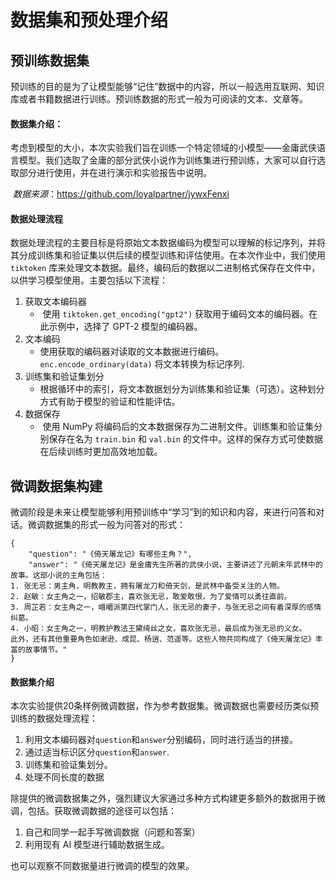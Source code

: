 # 数据集和预处理介绍

## 预训练数据集

预训练的目的是为了让模型能够“记住”数据中的内容，所以一般选用互联网、知识库或者书籍数据进行训练。预训练数据的形式一般为可阅读的文本、文章等。

#### 数据集介绍：

​	考虑到模型的大小，本次实验我们旨在训练一个特定领域的小模型——金庸武侠语言模型。我们选取了金庸的部分武侠小说作为训练集进行预训练，大家可以自行选取部分进行使用，并在进行演示和实验报告中说明。

​	*数据来源*：https://github.com/loyalpartner/jywxFenxi

#### 数据处理流程

数据处理流程的主要目标是将原始文本数据编码为模型可以理解的标记序列，并将其分成训练集和验证集以供后续的模型训练和评估使用。在本次作业中，我们使用 `tiktoken` 库来处理文本数据。最终，编码后的数据以二进制格式保存在文件中，以供学习模型使用。主要包括以下流程：

1. 获取文本编码器
   - ​	使用 `tiktoken.get_encoding("gpt2")` 获取用于编码文本的编码器。在此示例中，选择了 GPT-2 模型的编码器。
2. 文本编码
   - ​	使用获取的编码器对读取的文本数据进行编码。`enc.encode_ordinary(data)` 将文本转换为标记序列.
3. 训练集和验证集划分
   - ​	根据循环中的索引，将文本数据划分为训练集和验证集（可选）。这种划分方式有助于模型的验证和性能评估。
4. 数据保存
   - ​	使用 NumPy 将编码后的文本数据保存为二进制文件。训练集和验证集分别保存在名为 `train.bin` 和 `val.bin` 的文件中。这样的保存方式可使数据在后续训练时更加高效地加载。

## 微调数据集构建

微调阶段是未来让模型能够利用预训练中“学习”到的知识和内容，来进行问答和对话。微调数据集的形式一般为问答对的形式：

```
{
	"question": "《倚天屠龙记》有哪些主角？",
	"answer": "《倚天屠龙记》是金庸先生所著的武侠小说，主要讲述了元朝末年武林中的故事。这部小说的主角包括：
1. 张无忌：男主角，明教教主，拥有屠龙刀和倚天剑，是武林中备受关注的人物。  
2. 赵敏：女主角之一，绍敏郡主，喜欢张无忌，敢爱敢恨，为了爱情可以勇往直前。  
3. 周芷若：女主角之一，峨嵋派第四代掌门人，张无忌的妻子，与张无忌之间有着深厚的感情纠葛。  
4. 小昭：女主角之一，明教护教法王黛绮丝之女，喜欢张无忌，最后成为张无忌的义女。  
此外，还有其他重要角色如谢逊、成昆、杨逍、范遥等。这些人物共同构成了《倚天屠龙记》丰富的故事情节。"
}
```

#### 数据集介绍

本次实验提供20条样例微调数据，作为参考数据集。微调数据也需要经历类似预训练的数据处理流程：

1. 利用文本编码器对`question`和`answer`分别编码，同时进行适当的拼接。
2. 通过适当标识区分`question`和`answer`.
3. 训练集和验证集划分。
4. 处理不同长度的数据

除提供的微调数据集之外，强烈建议大家通过多种方式构建更多额外的数据用于微调，包括。获取微调数据的途径可以包括：

1. 自己和同学一起手写微调数据（问题和答案）
2. 利用现有 AI 模型进行辅助数据生成。

也可以观察不同数据量进行微调的模型的效果。
